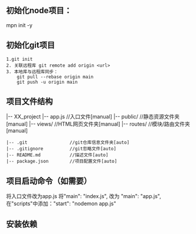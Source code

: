 
## 初始化node项目：
mpn init -y

## 初始化git项目
    1.git init
    2. 关联远程库 git remote add origin <url>
    3. 本地库与远程库同步：
        git pull --rebase origin main
        git push -u origin main

## 项目文件结构
|-- XX_project
    |-- app.js              //入口文件[manual]
    |-- public/             //静态资源文件夹[manual]
    |-- views/              //HTML网页文件夹[manual]
    |-- routes/             //模块/路由文件夹[manual]

    |-- .git                //git仓库信息文件夹[auto]
    |-- .gitignore          //git忽略文件[auto]
    |-- README.md           //描述文件[auto]
    |-- package.json        //项目配置文件[auto]

## 项目启动命令（如需要）
将入口文件改为app.js
    将"main": "index.js", 改为 "main": "app.js",
    在"scripts"中添加："start": "nodemon app.js"

## 安装依赖
